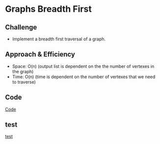 # Graphs Breadth First

## Challenge

* Implement a breadth first traversal of a graph.

## Approach & Efficiency

* Space: O(n) (output list is dependent on the the number of vertexes in the graph)
* Time: O(n) (time is dependent on the number of vertexes that we need to traverse)


## Code

[Code](/python/breadth_first_graph/breadth_first_graph.py)

## test

[test](/python/tests/test_breadth_first_graph.py)
